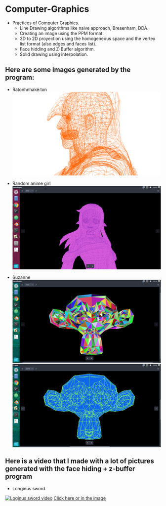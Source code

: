 # Computer-Graphics
- Practices of Computer Graphics. 
  - Line Drawing algorithms like naive approach, Bresenham, DDA.
  - Creating an image using the PPM format.
  - 3D to 2D proyection using the homogeneous space and the vertex list format (also edges and faces list).
  - Face hidding and Z-Buffer algorithm.
  - Solid drawing using interpolation.

## Here are some images generated by the program:
- Ratonhnhaké:ton
![Assassins Creed 3](img/ac3.png)

- Random anime girl
![Anime girl](img/anime.png)

- Suzanne
![Suzanne](img/suzanne1.png)
![Suzanne](img/suzanne2.png)

## Here is a video that I made with a lot of pictures generated with the face hiding + z-buffer program
- Longinus sword 

[![Loginus sword video](http://img.youtube.com/vi/tNhZUlagvjA/0.jpg)](https://youtu.be/tNhZUlagvjA)
[Click here or in the image](https://youtu.be/tNhZUlagvjA)
